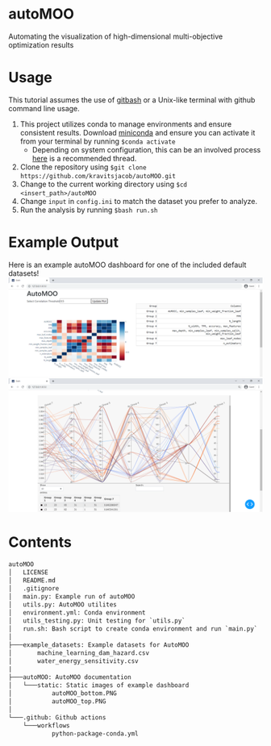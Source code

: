 # autoMOO
Automating the visualization of high-dimensional multi-objective optimization results

# Usage
This tutorial assumes the use of [gitbash](https://git-scm.com/downloads) or a Unix-like terminal with github command line usage.
1. This project utilizes conda to manage environments and ensure consistent results. Download [miniconda](https://docs.conda.io/en/latest/miniconda.html) and ensure you can activate it from your terminal by running `$conda activate` 
    * Depending on system configuration, this can be an involved process [here](https://discuss.codecademy.com/t/setting-up-conda-in-git-bash/534473) is a recommended thread.
3. Clone the repository using `$git clone https://github.com/kravitsjacob/autoMOO.git` 
4. Change to the current working directory using `$cd <insert_path>/autoMOO`
5. Change `input` in `config.ini` to match the dataset you prefer to analyze.
6. Run the analysis by running `$bash run.sh`

# Example Output
Here is an example autoMOO dashboard for one of the included default datasets!
![autoMOO_top](autoMOO/static/autoMOO_top.PNG)
![autoMOO_bottom](autoMOO/static/autoMOO_bottom.PNG)

# Contents
```
autoMOO
│   LICENSE
│   README.md
│   .gitignore
│   main.py: Example run of autoMOO
│   utils.py: AutoMOO utilites
│   environment.yml: Conda environment
│   utils_testing.py: Unit testing for `utils.py`
│   run.sh: Bash script to create conda environment and run `main.py`
│
├───example_datasets: Example datasets for AutoMOO
│       machine_learning_dam_hazard.csv
│       water_energy_sensitivity.csv
|
├───autoMOO: AutoMOO documentation
│   └───static: Static images of example dashboard
│           autoMOO_bottom.PNG
│           autoMOO_top.PNG
│
└───.github: Github actions
    └───workflows
            python-package-conda.yml
```
